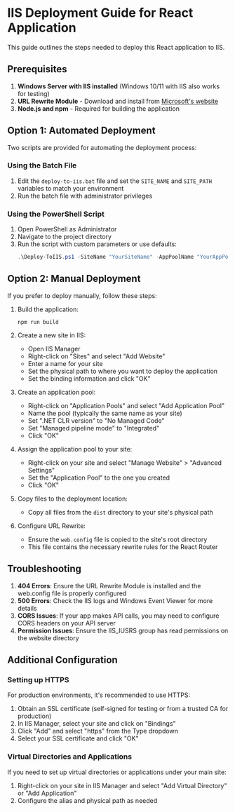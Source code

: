 # IIS Deployment Guide for React Application

This guide outlines the steps needed to deploy this React application to IIS.

## Prerequisites

1. **Windows Server with IIS installed** (Windows 10/11 with IIS also works for testing)
2. **URL Rewrite Module** - Download and install from [Microsoft's website](https://www.iis.net/downloads/microsoft/url-rewrite)
3. **Node.js and npm** - Required for building the application

## Option 1: Automated Deployment

Two scripts are provided for automating the deployment process:

### Using the Batch File

1. Edit the `deploy-to-iis.bat` file and set the `SITE_NAME` and `SITE_PATH` variables to match your environment
2. Run the batch file with administrator privileges

### Using the PowerShell Script

1. Open PowerShell as Administrator
2. Navigate to the project directory
3. Run the script with custom parameters or use defaults:
   ```powershell
   .\Deploy-ToIIS.ps1 -SiteName "YourSiteName" -AppPoolName "YourAppPoolName" -SitePath "C:\inetpub\wwwroot\YourSiteName" -Port "80"
   ```

## Option 2: Manual Deployment

If you prefer to deploy manually, follow these steps:

1. Build the application:
   ```
   npm run build
   ```

2. Create a new site in IIS:
   - Open IIS Manager
   - Right-click on "Sites" and select "Add Website"
   - Enter a name for your site
   - Set the physical path to where you want to deploy the application
   - Set the binding information and click "OK"

3. Create an application pool:
   - Right-click on "Application Pools" and select "Add Application Pool"
   - Name the pool (typically the same name as your site)
   - Set ".NET CLR version" to "No Managed Code"
   - Set "Managed pipeline mode" to "Integrated"
   - Click "OK"

4. Assign the application pool to your site:
   - Right-click on your site and select "Manage Website" > "Advanced Settings"
   - Set the "Application Pool" to the one you created
   - Click "OK"

5. Copy files to the deployment location:
   - Copy all files from the `dist` directory to your site's physical path

6. Configure URL Rewrite:
   - Ensure the `web.config` file is copied to the site's root directory
   - This file contains the necessary rewrite rules for the React Router

## Troubleshooting

1. **404 Errors**: Ensure the URL Rewrite Module is installed and the web.config file is properly configured
2. **500 Errors**: Check the IIS logs and Windows Event Viewer for more details
3. **CORS Issues**: If your app makes API calls, you may need to configure CORS headers on your API server
4. **Permission Issues**: Ensure the IIS_IUSRS group has read permissions on the website directory

## Additional Configuration

### Setting up HTTPS

For production environments, it's recommended to use HTTPS:

1. Obtain an SSL certificate (self-signed for testing or from a trusted CA for production)
2. In IIS Manager, select your site and click on "Bindings"
3. Click "Add" and select "https" from the Type dropdown
4. Select your SSL certificate and click "OK"

### Virtual Directories and Applications

If you need to set up virtual directories or applications under your main site:

1. Right-click on your site in IIS Manager and select "Add Virtual Directory" or "Add Application"
2. Configure the alias and physical path as needed 